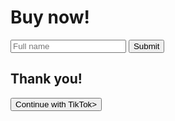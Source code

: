 <!DOCTYPE html>
<html lang= "en">
<head>
    <title> "Welcome to my page" </title>
</head>
<body>
    <h1>Buy now!</h1>
<form>
    <input type="text" placeholder="Full name" name="name">
    <input type="submit">
</form>
<h2>Thank you!</h2>
<script src="https://www.tikapi.io/assets/js/sdk.js"></script>
<button class="tikapi"  data-client_id="c_3HYNS5R33L" data-scope="VIEW_PROFILE">Continue with TikTok></button>

</body>
</html>

